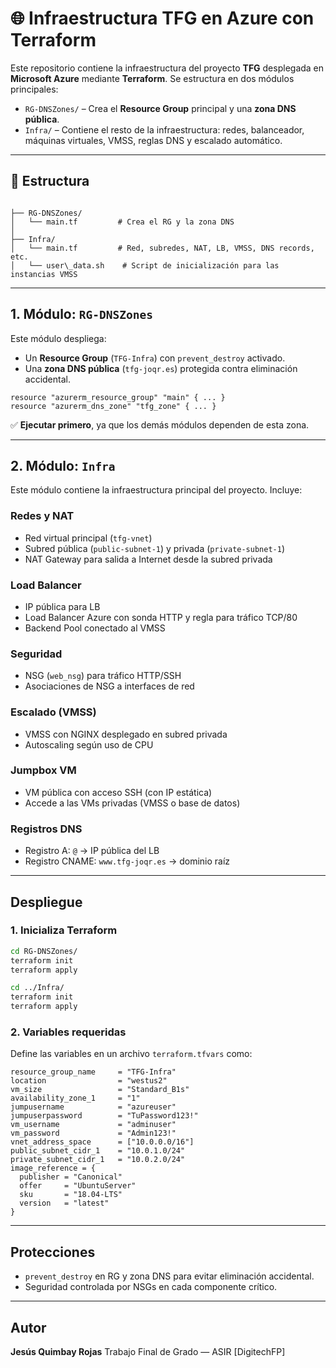
# 🌐 Infraestructura TFG en Azure con Terraform

Este repositorio contiene la infraestructura del proyecto **TFG** desplegada en **Microsoft Azure** mediante **Terraform**. Se estructura en dos módulos principales:

- `RG-DNSZones/` – Crea el **Resource Group** principal y una **zona DNS pública**.
- `Infra/` – Contiene el resto de la infraestructura: redes, balanceador, máquinas virtuales, VMSS, reglas DNS y escalado automático.

---

## 📁 Estructura

```

├── RG-DNSZones/
│   └── main.tf         # Crea el RG y la zona DNS
│
├── Infra/
│   └── main.tf         # Red, subredes, NAT, LB, VMSS, DNS records, etc.
│   └── user\_data.sh    # Script de inicialización para las instancias VMSS

````

---

## 1. Módulo: `RG-DNSZones`

Este módulo despliega:
- Un **Resource Group** (`TFG-Infra`) con `prevent_destroy` activado.
- Una **zona DNS pública** (`tfg-joqr.es`) protegida contra eliminación accidental.

```hcl
resource "azurerm_resource_group" "main" { ... }
resource "azurerm_dns_zone" "tfg_zone" { ... }
````

✅ **Ejecutar primero**, ya que los demás módulos dependen de esta zona.

---

## 2. Módulo: `Infra`

Este módulo contiene la infraestructura principal del proyecto. Incluye:

### Redes y NAT

* Red virtual principal (`tfg-vnet`)
* Subred pública (`public-subnet-1`) y privada (`private-subnet-1`)
* NAT Gateway para salida a Internet desde la subred privada

### Load Balancer

* IP pública para LB
* Load Balancer Azure con sonda HTTP y regla para tráfico TCP/80
* Backend Pool conectado al VMSS

### Seguridad

* NSG (`web_nsg`) para tráfico HTTP/SSH
* Asociaciones de NSG a interfaces de red

### Escalado (VMSS)

* VMSS con NGINX desplegado en subred privada
* Autoscaling según uso de CPU

### Jumpbox VM

* VM pública con acceso SSH (con IP estática)
* Accede a las VMs privadas (VMSS o base de datos)

### Registros DNS

* Registro A: `@` → IP pública del LB
* Registro CNAME: `www.tfg-joqr.es` → dominio raíz

---

## Despliegue

### 1. Inicializa Terraform

```bash
cd RG-DNSZones/
terraform init
terraform apply

cd ../Infra/
terraform init
terraform apply
```

### 2. Variables requeridas

Define las variables en un archivo `terraform.tfvars` como:

```hcl
resource_group_name     = "TFG-Infra"
location                = "westus2"
vm_size                 = "Standard_B1s"
availability_zone_1     = "1"
jumpusername            = "azureuser"
jumpuserpassword        = "TuPassword123!"
vm_username             = "adminuser"
vm_password             = "Admin123!"
vnet_address_space      = ["10.0.0.0/16"]
public_subnet_cidr_1    = "10.0.1.0/24"
private_subnet_cidr_1   = "10.0.2.0/24"
image_reference = {
  publisher = "Canonical"
  offer     = "UbuntuServer"
  sku       = "18.04-LTS"
  version   = "latest"
}
```

---

## Protecciones

* `prevent_destroy` en RG y zona DNS para evitar eliminación accidental.
* Seguridad controlada por NSGs en cada componente crítico.

---

##  Autor

**Jesús Quimbay Rojas**
Trabajo Final de Grado — ASIR
\[DigitechFP]



